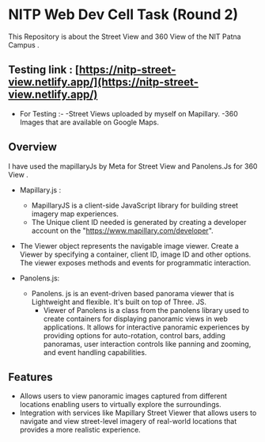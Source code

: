 
# NITP Web Dev Cell Task  (Round 2)

This Repository is about the Street View and 360 View of the NIT Patna Campus .

## Testing link : [https://nitp-street-view.netlify.app/](https://nitp-street-view.netlify.app/)

   - For Testing :-
      -Street Views uploaded by myself on Mapillary.
      -360 Images that are available on Google Maps.

## Overview

  I have used the mapillaryJs by Meta for Street View and Panolens.Js for 360 View .


  - Mapillary.js :
	- MapillaryJS is a client-side JavaScript library for building street imagery map experiences.
	- The Unique client ID needed is generated by creating a developer account on the 
          "https://www.mapillary.com/developer".
  - The Viewer object represents the navigable image viewer. Create a Viewer by specifying a container, client ID, image ID and other options. The viewer exposes methods and     events for programmatic interaction.

   - Panolens.js:
	  - Panolens. js is an event-driven based panorama viewer that is Lightweight and flexible. It's built on top of Three. JS.
          - Viewer of Panolens is a class from the panolens library used to create containers for displaying panoramic views in web applications. It allows for interactive 
            panoramic experiences by providing options for auto-rotation, control bars, adding panoramas, user interaction controls like panning and zooming, and event 
            handling capabilities.
	

## Features

 - Allows users to view panoramic images captured from different locations enabling users to virtually explore the surroundings.
 - Integration with services like Mapillary Street Viewer that allows users to navigate and view street-level imagery of real-world locations that provides a more realistic experience.


